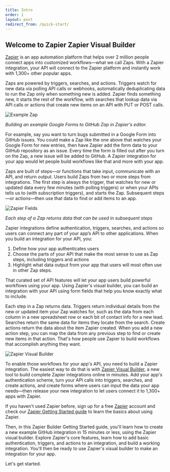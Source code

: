 ```yaml
---
title: Intro
order: 1
layout: post
redirect_from: /quick-start/
---
```


## Welcome to Zapier Zapier Visual Builder

[Zapier](https://zapier.com/) is an app automation platform that helps over 2 million people connect apps into customized workflows—what we call Zaps. With a Zapier integration, your API will connect to the Zapier platform and instantly work with 1,300+ other popular apps.

Zaps are powered by triggers, searches, and actions. Triggers watch for new data via polling API calls or webhooks, automatically deduplicating data to run the Zap only when something new is added. Zapier finds something new, it starts the rest of the workflow, with searches that lookup data via API calls or actions that create new items on an API with PUT or POST calls.

![Example Zap](https://cdn.zapier.com/storage/photos/bcad0a485f61f4acccf36cb19a0261ec.gif)

_Building an example Google Forms to GitHub Zap in Zapier's editor._

For example, say you want to turn bugs submitted in a Google Form into GitHub issues. You could make a Zap like the one above that watches your Google Form for new entries, then have Zapier add the form data to your GitHub repository as an issue. Every time the form is filled out after you turn on the Zap, a new issue will be added to GitHub. A Zapier integration for your app would let people build workflows like that and more with your app.

Zaps are built of steps—or functions that take input, communicate with an API, and return output. Users build Zaps from two or more steps from integrations. The first step is always the trigger, that watches for new or updated data every few minutes (with polling triggers) or when your APIs tells us to (with subscription triggers), and starts the Zap. Subsequent steps—or actions—then use that data to find or add items to an app.

![Zapier Fields](https://cdn.zapier.com/storage/photos/e0442350236db38688da231caafdab5f.gif)

_Each step of a Zap returns data that can be used in subsequent steps_

Zapier integrations define authentication, triggers, searches, and actions so users can connect any part of your app’s API to other applications. When you build an integration for your API, you:

1. Define how your app authenticates users
2. Choose the parts of your API that make the most sense to use as Zap steps, including triggers and actions
3. Highlight what data output from your app that users will most often use in other Zap steps.

That curated set of API features will let your app users build powerful workflows using your app. Using Zapier's visual builder, you can build an integration with your API using form fields that help you know exactly what to include.

Each step in a Zap returns data. Triggers return individual details from the new or updated item your Zap watches for, such as the data from each column in a new spreadsheet row or each bit of contact info for a new lead. Searches return the same data for items they locate from the search. Create actions return the data about the item Zapier created. When you add a new action step, you can map the data from any previous step to find or create new items in that action. That's how people use Zapier to build workflows that accomplish anything they want.

![Zapier Visual Builder](https://cdn.zapier.com/storage/photos/2316a669768c5c2ee9f4b1e84c70d1d0.png)

To enable those workflows for your app's API, you need to build a Zapier integration. The easiest way to do that is with [Zapier Visual Builder](https://zapier.com/app/developer/), a new tool to build complete Zapier integrations online in minutes. Add your app's authentication scheme, turn your API calls into triggers, searches, and create actions, and create forms where users can input the data your app needs—then release your new integration to let users connect it to 1,300+ apps with Zapier.

If you haven't used Zapier before, sign up for a free [Zapier](https://zapier.com/) account and check our [Zapier Getting Started guide](https://zapier.com/learn/getting-started-guide/) to learn the basics about using Zapier.

Then, in this Zapier Builder Getting Started guide, you'll learn how to create a new example GitHub integration in 15 minutes or less, using the Zapier visual builder. Explore Zapier's core features, learn how to add basic authentication, triggers, and actions to an integration, and build a working integration. You'll then be ready to use Zapier's visual builder to make an integration for your app.

Let's get started.